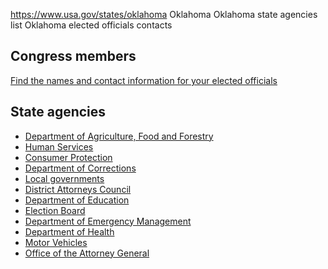 

https://www.usa.gov/states/oklahoma
Oklahoma
Oklahoma state agencies list
Oklahoma elected officials contacts

Congress members
----------------

[Find the names and contact information for your elected officials](https://www.usa.gov/elected-officials)

State agencies
--------------

* [Department of Agriculture, Food and Forestry](https://ag.ok.gov/)
* [Human Services](https://oklahoma.gov/okdhs.html)
* [Consumer Protection](https://oklahoma.gov/oag/about/divisions/cpu.html)
* [Department of Corrections](https://oklahoma.gov/doc.html)
* [Local governments](https://www.travelok.com/cities-and-regions)
* [District Attorneys Council](https://www.ok.gov/dac/)
* [Department of Education](https://sde.ok.gov/)
* [Election Board](https://oklahoma.gov/elections.html)
* [Department of Emergency Management](https://oklahoma.gov/oem.html)
* [Department of Health](https://oklahoma.gov/health.html)
* [Motor Vehicles](https://oklahoma.gov/dps.html)
* [Office of the Attorney General](https://oklahoma.gov/oag.html)
